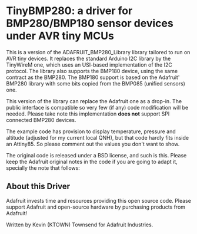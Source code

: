 # TinyBMP280: a driver for BMP280/BMP180 sensor devices under AVR tiny MCUs

This is a version of the ADAFRUIT_BMP280_Library library tailored to run
on AVR tiny devices. It replaces the standard Arduino I2C library by the
TinyWireM one, which uses an USI-based implementation of the I2C protocol. The library also supports the BMP180 device, using the same contract as the BMP280. The BMP180 support is based on the Adafruit' BMP280 library with some bits copied from the BMP085 (unified sensors) one.

This version of the library can replace the Adafruit one as a drop-in. The public interface is compatible so very few (if any) code modification will be needed. Please take note this implementation **does not** support SPI connected BMP280 devices.

The example code has provision to display temperature, pressure and altitude (adjusted for my current local QNH), but that code hardly fits inside an Attiny85. So please comment out the values you don't want to show.

The original code is released under a BSD license, and such is this. Please keep the Adafruit original notes in the code if you are going to adapt it, specially the note that follows:

## About this Driver ##

Adafruit invests time and resources providing this open source code.  Please support Adafruit and open-source hardware by purchasing products from Adafruit!

Written by Kevin (KTOWN) Townsend for Adafruit Industries.
